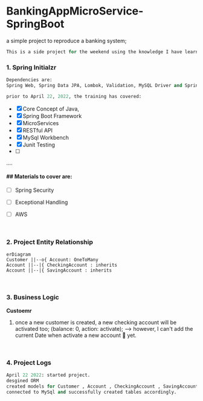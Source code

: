 # BankingAppMicroService-SpringBoot

a simple project to reproduce a banking system;
```java
This is a side project for the weekend using the knowledge I have learnt as a practice.

```

### 1. Spring Initialzr
```python
Dependencies are: 
Spring Web, Spring Data JPA, Lombok, Validation, MySQL Driver and Spring Boot DevTool.
```

```python
prior to April 22, 2022, the training has covered: 
```

- [x] Core Concept of Java, 
- [x] Spring Boot Framework
- [x] MicroServices
- [x] RESTful API
- [x] MySql Workbench
- [x] Junit Testing
- [ ] 
.... 
#### ## Materials to cover are:  ####
- [ ] Spring Security
- [ ] Exceptional Handling
- [ ] AWS


<br>

### 2. Project Entity Relationship 

```mermaid
erDiagram 
Customer ||--o{ Account: OneToMany
Account ||--|{ CheckingAccount : inherits
Account ||--|{ SavingAccount : inherits
```


<br>

### 3. Business Logic

**Custoemr**

1. once a new customer is created, a new checking account will be activated too; (balance: 0, action: activate); --> however, I can't add the current Date when activate a new account 🥲 yet. 



<br>

### 4. Project Logs

```python
April 22 2022: started project. 
desgined ORM
created models for Customer , Account , CheckingAccount , SavingAccount
connected to MySql and successfully created tables accordingly.
```



